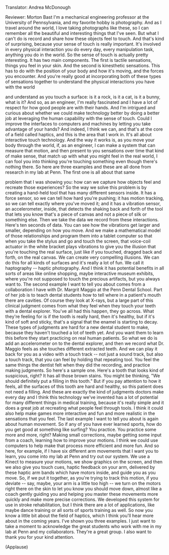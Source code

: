 

Translator: Andrea McDonough

Reviewer: Morton Bast
I&#39;m a mechanical engineering professor
at the University of Pennsylvania,
and my favorite hobby is photography.
And as I travel around the world,
I love taking photographs like these,
so I can remember all
the beautiful and interesting things
that I&#39;ve seen.
But what I can&#39;t do is record and share
how these objects feel to touch.
And that&#39;s kind of surprising,
because your sense of touch
is really important.
It&#39;s involved in every physical
interaction you do every day,
every manipulation task,
anything you do in the world.
So the sense of touch
is actually pretty interesting.
It has two main components.
The first is tactile sensations,
things you feel in your skin.
And the second is kinesthetic sensations.
This has to do with the position
of your body and how it&#39;s moving,
and the forces you encounter.
And you&#39;re really good at incorporating
both of these types of sensations together
to understand the physical interactions
you have with the world

and understand as you touch a surface:
is it a rock, is it a cat,
is it a bunny, what is it?
And so, as an engineer,
I&#39;m really fascinated
and I have a lot of respect
for how good people are with their hands.
And I&#39;m intrigued and curious
about whether we could
make technology better
by doing a better job at leveraging
the human capability
with the sense of touch.
Could I improve the interfaces
to computers and machines
by letting you take
advantage of your hands?
And indeed, I think we can,
and that&#39;s at the core
of a field called haptics,
and this is the area that I work in.
It&#39;s all about interactive
touch technology.
And the way it works is,
as you move your body through the world,
if, as an engineer, I can make a system
that can measure that motion,
and then present to you
sensations over time
that kind of make sense,
that match up with what you might feel
in the real world,
I can fool you into thinking
you&#39;re touching something
even though there&#39;s nothing there.
So here are three examples
and these are all done
from research in my lab at Penn.
The first one is all about that same

problem that I was showing you:
how can we capture how objects feel
and recreate those experiences?
So the way we solve this problem
is by creating a hand-held tool
that has many different sensors inside.
It has a force sensor, so we can tell
how hard you&#39;re pushing;
it has motion tracking, so we can tell
exactly where you&#39;ve moved it;
and it has a vibration sensor,
an accelerometer, inside,
that detects the shaking
back and forth of the tool
that lets you know
that&#39;s a piece of canvas
and not a piece of silk or something else.
Then we take the data we record
from these interactions.
Here&#39;s ten seconds of data.
You can see how the vibrations
get larger and smaller,
depending on how you move.
And we make a mathematical
model of those relationships
and program them into a tablet computer
so that when you take the stylus
and go and touch the screen,
that voice-coil actuator
in the white bracket
plays vibrations to give you the illusion
that you&#39;re touching the real surface,
just like if you touched, dragged
back and forth, on the real canvas.
We can create very compelling illusions.
We can do this for all kinds of surfaces
and it&#39;s really a lot of fun.
We call it haptography --
haptic photography.
And I think it has potential
benefits in all sorts of areas
like online shopping,
maybe interactive museum exhibits,
where you&#39;re not supposed
to touch the precious artifacts,
but you always want to.
The second example I want to tell you
about comes from a collaboration I have
with Dr. Margrit Maggio
at the Penn Dental School.
Part of her job is to teach
dental students
how to tell where in a patient&#39;s mouth
there are cavities.
Of course they look at X-rays,
but a large part of this clinical judgment
comes from what they feel
when they touch your teeth
with a dental explorer.
You&#39;ve all had this happen,
they go across.
What they&#39;re feeling for is if the tooth
is really hard, then it&#39;s healthy,
but if it&#39;s kind of soft and sticky,
that&#39;s a signal that the enamel
is starting to decay.
These types of judgments are hard
for a new dental student to make,
because they haven&#39;t touched
a lot of teeth yet.
And you want them to learn this
before they start practicing
on real human patients.
So what we do is add an accelerometer
on to the dental explorer,
and then we record what Dr. Maggio feels
as she touches different extracted teeth.
And we can play it back for you as a video
with a touch track --
not just a sound track,
but also a touch track,
that you can feel by holding
that repeating tool.
You feel the same things the dentist
felt when they did the recording,
and practice making judgments.
So here&#39;s a sample one.
Here&#39;s a tooth that looks
kind of suspicious, right?
It has all those brown stains.
You might be thinking, &quot;We should
definitely put a filling in this tooth.&quot;
But if you pay attention to how it feels,
all the surfaces of this tooth
are hard and healthy,
so this patient does not need a filling.
And these are exactly the kind
of judgments doctors make every day
and I think this technology
we&#39;ve invented has a lot of potential
for many different things in medical
training, because it&#39;s really simple
and it does a great job at recreating
what people feel through tools.
I think it could also help make games
more interactive and fun
and more realistic
in the sensations that you feel.
The last example I want to tell you about
is again about human movement.
So if any of you have ever learned sports,
how do you get good
at something like surfing?
You practice.
You practice some more and more, right?
Making small corrections,
maybe getting some input from a coach,
learning how to improve your motions.
I think we could use computers
to help make that process
more efficient and more fun.
And so here, for example,
if I have six different arm movements
that I want you to learn,
you come into my lab at Penn
and try out our system.
We use a Kinect to measure your motions,
we show graphics on the screen,
and then we also give you touch cues,
haptic feedback on your arm,
delivered by these haptic arm bands
which have motors inside,
and guide you as you move.
So, if we put it together,
as you&#39;re trying to track this motion,
if you deviate -- say, maybe,
your arm is a little too high --
we turn on the motors
right there on the skin
to let you know you should move down,
almost like a coach gently guiding you
and helping you master
these movements more quickly
and make more precise corrections.
We developed this system
for use in stroke rehabilitation,
but I think there are a lot
of applications,
like maybe dance training
or all sorts of sports training as well.
So now you know a little bit
about the field of haptics,
which I think you&#39;ll hear more
about in the coming years.
I&#39;ve shown you three examples.
I just want to take a moment
to acknowledge the great students
who work with me in my lab at Penn
and my collaborators.
They&#39;re a great group.
I also want to thank you
for your kind attention.

(Applause)

